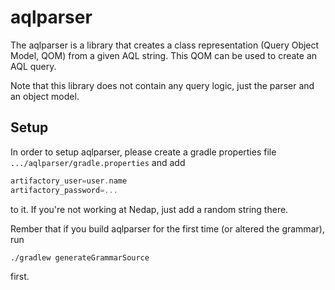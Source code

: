 # aqlparser

The aqlparser is a library that creates a class representation (Query Object Model, QOM) from a given AQL string.
This QOM can be used to create an AQL query.

Note that this library does not contain any query logic, just the parser and an object model.

## Setup
In order to setup aqlparser, please create a gradle properties file ```.../aqlparser/gradle.properties``` and add
```gradle
artifactory_user=user.name
artifactory_password=...
```
to it. If you're not working at Nedap, just add a random string there.

 Rember that if you build aqlparser for the first time (or altered the grammar), run
```shell script
./gradlew generateGrammarSource
```
first.
